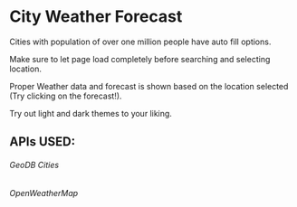 # City Weather Forecast
Cities with population of over one million people have auto fill options.


Make sure to let page load completely before searching and selecting location.

Proper Weather data and forecast is shown based on the location selected (Try clicking on the forecast!).

Try out light and dark themes to your liking.
## APIs USED:
###### GeoDB Cities
###### OpenWeatherMap